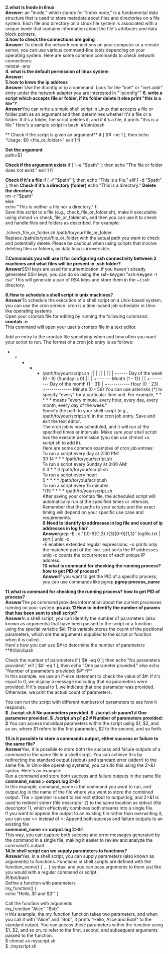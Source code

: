 **2.what is Inode in linux   
Answer:**    an "inode," which stands for "index node," is a fundamental data structure that is used to store metadata about files and directories on a file system. Each file and directory on a Linux file system is associated with a unique inode that contains information about the file's attributes and data block pointers.  
**3.how to check the connections are going    
Answer:**    To check the network connections on your computer or a remote server, you can use various command-line tools depending on your operating system. Here are some common commands to check network connections:  
netstat -ano  
**4. what is the default permission of linux system    
Answer:**    
**5.how to knwo the ip address    
Answer:** Use the ifconfig or ip a command. Look for the "inet" or "inet addr" entry under the network adapter you are interested in "'ipconfig""
**6. write a script which accepts file or folder, if its folder delete it else print "this is a file"?   
Answer**You can write a simple shell script in Linux that accepts a file or folder path as an argument and then determines whether it's a file or a folder. If it's a folder, the script deletes it, and if it's a file, it prints "this is a file." Here's a sample script in bash:
#!/bin/bash

** Check if the script is given an argument** 
if [ $# -ne 1 ]; then
  echo "Usage: $0 <file_or_folder>"
  exit 1
fi

**Get the argument**  
path=$1  

**Check if the argument exists**
if [ ! -e "$path" ]; then
  echo "The file or folder does not exist."
  exit 1
fi

**Check if it's a file**
if [ -f "$path" ]; then
  echo "This is a file."
elif [ -d "$path" ]; then
**Check if it's a directory (folder)**
  echo "This is a directory."
**Delete the directory**  
  rm -r "$path"  
else  
  echo "This is neither a file nor a directory."
fi  
Save this script to a file (e.g., check_file_or_folder.sh), make it executable using chmod +x check_file_or_folder.sh, and then you can use it to check and handle files and folders as described. For example:  

./check_file_or_folder.sh /path/to/your/file_or_folder  
Replace /path/to/your/file_or_folder with the actual path you want to check and potentially delete. Please be cautious when using scripts that involve deleting files or folders, as data loss is irreversible.  

**7.Commands you will use it for configuring ssh connectivity between 2 machines and what files will be present in .ssh folder?   
Answer**SSH keys are used for authentication. If you haven't already generated SSH keys, you can do so using the ssh-keygen "ssh-keygen -t rsa" This will generate a pair of RSA keys and store them in the ~/.ssh directory.

**8.How to schedule a shell script in unix machines?   
Answer**To schedule the execution of a shell script on a Unix-based system, you can use the cron service. cron is a time-based job scheduler in Unix-like operating systems  
Open your crontab file for editing by running the following command:  
**crontab -e**  
This command will open your user's crontab file in a text editor.  

Add an entry to the crontab file specifying when and how often you want your script to run. The format of a cron job entry is as follows:  
* * * * * /path/to/your/script.sh
| | | | |
| | | | +----- Day of the week (0 - 6) (Sunday is 0)
| | | +------- Month (1 - 12)
| | +--------- Day of the month (1 - 31)
| +----------- Hour (0 - 23)
+------------- Minute (0 - 59)
You can use asterisks (*) to specify "every" for a particular time unit. For example, * * * * * means "every minute, every hour, every day, every month, every day of the week."  
Specify the path to your shell script (e.g., /path/to/your/script.sh) in the cron job entry.
Save and exit the text editor.  
The cron job is now scheduled, and it will run at the specified times or intervals. Make sure your shell script has the execute permission (you can use chmod +x script.sh to add it).  
Here are some common examples of cron job entries:  
To run a script every day at 2:30 PM:  
30 14 * * * /path/to/your/script.sh  
To run a script every Sunday at 3:00 AM:  
0 3 * * 0 /path/to/your/script.sh  
To run a script every hour:  
0 * * * * /path/to/your/script.sh  
To run a script every 15 minutes:    
*/15 * * * * /path/to/your/script.sh  
After saving your crontab file, the scheduled script will automatically run at the specified times or intervals.
Remember that the paths to your scripts and the exact timing will depend on your specific use case and requirements.    
**9.Need to identify ip addresses in log file and count of ip addresses in log file?   
Answer**grep -E -o "([0-9]{1,3}\.){3}[0-9]{1,3}" logfile.txt | sort | uniq -c  
-E enables extended regular expressions.  -o prints only the matched part of the line. 
sort sorts the IP addresses.  uniq -c counts the occurrences of each unique IP address.  
**10.what is command for checking the running process? how to get PID of process?   
Answer**If you want to get the PID of a specific process, you can use commands like pgrep.**pgrep process_name** 

**11.what is command for checking the running process? how to get PID of process?   
Answer**The ps command provides information about the current processes running on your system. **ps aux**
**12How to indentify the number of params that has been sent to shell script?   
Answer**In a shell script, you can identify the number of parameters (also known as arguments) that have been passed to the script or a function using the special variable $#. This variable stores the count of the positional parameters, which are the arguments supplied to the script or function when it is called.  
Here's how you can use $# to determine the number of parameters  
**#!/bin/bash

 Check the number of parameters
if [ $# -eq 0 ]; then
  echo "No parameters provided."
elif [ $# -eq 1 ]; then
  echo "One parameter provided."
else
  echo "Number of parameters provided: $#"
fi**    
In this example, we use an if-else statement to check the value of $#. If it's equal to 0, we display a message indicating that no parameters were provided. If it's equal to 1, we indicate that one parameter was provided. Otherwise, we print the actual count of parameters.  

You can run the script with different numbers of parameters to see how it responds:  
**$ ./script.sh         # No parameters provided.
$ ./script.sh param1  # One parameter provided.
$ ./script.sh p1 p2   # Number of parameters provided: 2**
You can access individual parameters within the script using $1, $2, and so on, where $1 refers to the first parameter, $2 to the second, and so forth.

**13.is it possible to store a commands output, either success or failure to the same file?   
Answer**Yes, it is possible to store both the success and failure outputs of a command in the same file in a shell script. You can achieve this by redirecting the standard output (stdout) and standard error (stderr) to the same file. In Unix-like operating systems, you can do this using the 2>&1 syntax. Here's an example:    
 Run a command and store both success and failure outputs in the same file  
**command_name > output.log 2>&1**   
In this example, command_name is the command you want to run, and output.log is the name of the file where you want to store the combined output. The > operator is used to redirect stdout to output.log, and 2>&1 is used to redirect stderr (file descriptor 2) to the same location as stdout (file descriptor 1), which effectively combines both streams into a single file.  
If you want to append the output to an existing file rather than overwriting it, you can use >> instead of >:
 Append both success and failure outputs to an existing file    
**command_name >> output.log 2>&1**  
This way, you can capture both success and error messages generated by the command in a single file, making it easier to review and analyze the command's output  .   
**14.In shell script can we supply parameters to functions?   
Answer**Yes, in a shell script, you can supply parameters (also known as arguments) to functions. Functions in shell scripts are defined with the function_name() { ... } syntax, and you can pass arguments to them just like you would with a regular command or script.   
#!/bin/bash   
 Define a function with parameters     
my_function() {   
  echo "Hello, $1 and $2!"
}

 Call the function with arguments  
my_function "Alice" "Bob"   
n this example, the my_function function takes two parameters, and when you call it with "Alice" and "Bob", it prints "Hello, Alice and Bob!" to the standard output. You can access these parameters within the function using $1, $2, and so on, to refer to the first, second, and subsequent arguments passed to the function.   
$ chmod +x myscript.sh   
$ ./myscript.sh


